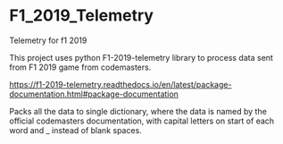 # F1_2019_Telemetry
Telemetry for f1 2019

This project uses python F1-2019-telemetry library to process data sent from F1 2019 game from codemasters.

https://f1-2019-telemetry.readthedocs.io/en/latest/package-documentation.html#package-documentation

Packs all the data to single dictionary, where the data is named by the official codemasters documentation, with capital letters on start of each word and _ instead of blank spaces.
